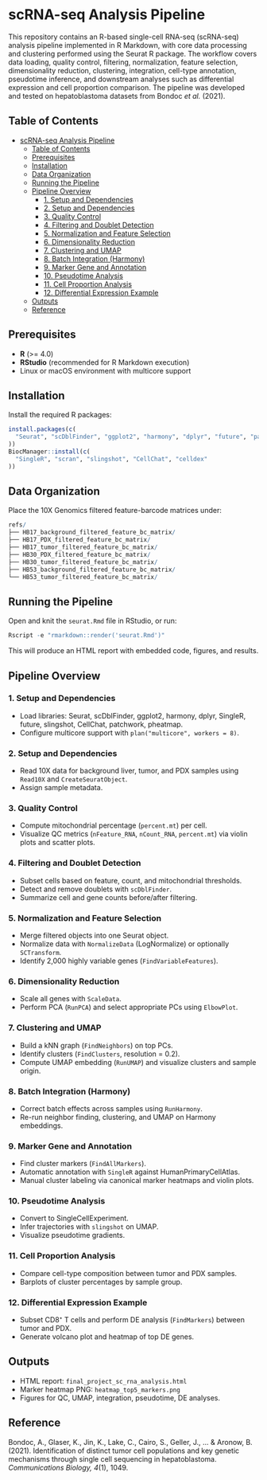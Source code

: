 # scRNA-seq Analysis Pipeline
This repository contains an R-based single-cell RNA-seq (scRNA-seq) analysis pipeline implemented in R Markdown, with core data processing and clustering performed using the Seurat R package. The workflow covers data loading, quality control, filtering, normalization, feature selection, dimensionality reduction, clustering, integration, cell-type annotation, pseudotime inference, and downstream analyses such as differential expression and cell proportion comparison. The pipeline was developed and tested on hepatoblastoma datasets from Bondoc *et al.* (2021).

## Table of Contents

- [scRNA-seq Analysis Pipeline](#scrna-seq-analysis-pipeline)
  - [Table of Contents](#table-of-contents)
  - [Prerequisites](#prerequisites)
  - [Installation](#installation)
  - [Data Organization](#data-organization)
  - [Running the Pipeline](#running-the-pipeline)
  - [Pipeline Overview](#pipeline-overview)
    - [1. Setup and Dependencies](#1-setup-and-dependencies)
    - [2. Setup and Dependencies](#2-setup-and-dependencies)
    - [3. Quality Control](#3-quality-control)
    - [4. Filtering and Doublet Detection](#4-filtering-and-doublet-detection)
    - [5. Normalization and Feature Selection](#5-normalization-and-feature-selection)
    - [6. Dimensionality Reduction](#6-dimensionality-reduction)
    - [7. Clustering and UMAP](#7-clustering-and-umap)
    - [8. Batch Integration (Harmony)](#8-batch-integration-harmony)
    - [9. Marker Gene and Annotation](#9-marker-gene-and-annotation)
    - [10. Pseudotime Analysis](#10-pseudotime-analysis)
    - [11. Cell Proportion Analysis](#11-cell-proportion-analysis)
    - [12. Differential Expression Example](#12-differential-expression-example)
  - [Outputs](#outputs)
  - [Reference](#reference)

## Prerequisites

- **R** (>= 4.0)  
- **RStudio** (recommended for R Markdown execution)  
- Linux or macOS environment with multicore support  

## Installation

Install the required R packages:

```r
install.packages(c(
  "Seurat", "scDblFinder", "ggplot2", "harmony", "dplyr", "future", "patchwork", "pheatmap"
))
BiocManager::install(c(
  "SingleR", "scran", "slingshot", "CellChat", "celldex"
))
```

## Data Organization

Place the 10X Genomics filtered feature-barcode matrices under:

```r
refs/
├── HB17_background_filtered_feature_bc_matrix/
├── HB17_PDX_filtered_feature_bc_matrix/
├── HB17_tumor_filtered_feature_bc_matrix/
├── HB30_PDX_filtered_feature_bc_matrix/
├── HB30_tumor_filtered_feature_bc_matrix/
├── HB53_background_filtered_feature_bc_matrix/
└── HB53_tumor_filtered_feature_bc_matrix/
```

## Running the Pipeline

Open and knit the ```seurat.Rmd``` file in RStudio, or run:

```r
Rscript -e "rmarkdown::render('seurat.Rmd')"
```

This will produce an HTML report with embedded code, figures, and results.

## Pipeline Overview

### 1. Setup and Dependencies
- Load libraries: Seurat, scDblFinder, ggplot2, harmony, dplyr, SingleR, future, slingshot, CellChat, patchwork, pheatmap.
- Configure multicore support with ```plan("multicore", workers = 8)```.

### 2. Setup and Dependencies
- Read 10X data for background liver, tumor, and PDX samples using ```Read10X``` and ```CreateSeuratObject```.
- Assign sample metadata.

### 3. Quality Control
- Compute mitochondrial percentage (```percent.mt```) per cell.
- Visualize QC metrics (```nFeature_RNA```, ```nCount_RNA```, ```percent.mt```) via violin plots and scatter plots.

### 4. Filtering and Doublet Detection
- Subset cells based on feature, count, and mitochondrial thresholds.
- Detect and remove doublets with ```scDblFinder```.
- Summarize cell and gene counts before/after filtering.

### 5. Normalization and Feature Selection
- Merge filtered objects into one Seurat object.
- Normalize data with ```NormalizeData``` (LogNormalize) or optionally ```SCTransform```.
- Identify 2,000 highly variable genes (```FindVariableFeatures```).

### 6. Dimensionality Reduction
- Scale all genes with ```ScaleData```.
- Perform PCA (```RunPCA```) and select appropriate PCs using ```ElbowPlot```.

### 7. Clustering and UMAP
- Build a kNN graph (```FindNeighbors```) on top PCs.
- Identify clusters (```FindClusters```, resolution = 0.2).
- Compute UMAP embedding (```RunUMAP```) and visualize clusters and sample origin.

### 8. Batch Integration (Harmony)
- Correct batch effects across samples using ```RunHarmony```.
- Re-run neighbor finding, clustering, and UMAP on Harmony embeddings.

### 9. Marker Gene and Annotation
- Find cluster markers (```FindAllMarkers```).
- Automatic annotation with ```SingleR``` against HumanPrimaryCellAtlas.
- Manual cluster labeling via canonical marker heatmaps and violin plots.

### 10. Pseudotime Analysis
- Convert to SingleCellExperiment.
- Infer trajectories with ```slingshot``` on UMAP.
- Visualize pseudotime gradients.

### 11. Cell Proportion Analysis
- Compare cell-type composition between tumor and PDX samples.
- Barplots of cluster percentages by sample group.

### 12. Differential Expression Example
- Subset CD8⁺ T cells and perform DE analysis (```FindMarkers```) between tumor and PDX.
- Generate volcano plot and heatmap of top DE genes.

## Outputs
- HTML report: ```final_project_sc_rna_analysis.html```
- Marker heatmap PNG: ```heatmap_top5_markers.png```
- Figures for QC, UMAP, integration, pseudotime, DE analyses.

## Reference
Bondoc, A., Glaser, K., Jin, K., Lake, C., Cairo, S., Geller, J., ... & Aronow, B. (2021). Identification of distinct tumor cell populations and key genetic mechanisms through single cell sequencing in hepatoblastoma. *Communications Biology, 4*(1), 1049.
